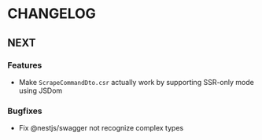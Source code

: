 # CHANGELOG

## NEXT

### Features

- Make `ScrapeCommandDto.csr` actually work by supporting SSR-only mode using JSDom

### Bugfixes

- Fix @nestjs/swagger not recognize complex types

